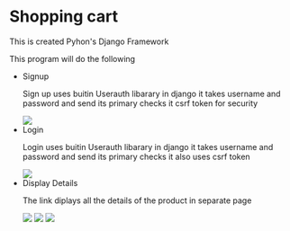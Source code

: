 <h1>Shopping cart</h1>

<p>This is created Pyhon's Django Framework</p>
<p>This program will do the following</p>
 <ul style="list-style-type:disc;">
  <li>Signup</li>
 <p>Sign up uses buitin Userauth libarary in django it takes username and password and send its primary checks it csrf token for security </p>
<img src="img/sceen1">

 
 
 
 
 
 
 
 
 
 
 
  <li>Login</li>
  <p>Login uses buitin Userauth libarary in django it takes username and password and send its primary checks it also uses csrf token</p>
  <img src="img/sceen2>
 
  <li>Display Products</li>
  <p>I created model known as product with its follwoing attributes the built a specific url and sent requset to view product list
 and renderd it into template</p>
 <img src="img/sceen2>
   <li>Display Details</li>
 <p>The link diplays all the details of the product in  separate page </p>
 <img src="img/sceen3>
 
   
  <li>Add to a cart</li>
  <p>created models order and order items when add to cart is pressed it request a view acces the product id and add it to order item then its added to order</p>
  <img src="img/sceen4>
 <img src="img/sceen5>
  
  <li>Calculate total</li>
  <p>the add to cart view returns product price tottal</p>
  <li>Delete item</li>
  <p>It calls delete view which deletes the order item by using its object id </p>
  <img src="img/sceen6>
 <img src="img/sceen7>
  <li>Add inventory</li>
 <p>I made a custom form and django form template to add new product</p>
 <img src="img/sceen8>
 <img src="img/sceen9>
 
</ul> 
